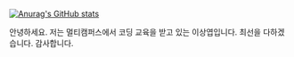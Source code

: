 [![Anurag's GitHub stats](https://github-readme-stats.vercel.app/api?username=bluethecolor)](https://github.com/anuraghazra/github-readme-stats)

안녕하세요. 저는 멀티캠퍼스에서 코딩 교육을 받고 있는 이상엽입니다. 최선을 다하겠습니다. 감사합니다.
